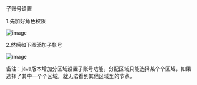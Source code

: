 子账号设置

1.先加好角色权限

![image](https://user-images.githubusercontent.com/90588289/133752935-58526b8b-4591-4d21-9617-d586c53f97db.png)

2.然后如下图添加子帐号

![image](https://user-images.githubusercontent.com/90588289/133752965-6128c6ee-128d-4caf-9005-0146bd46437a.png)

备注：java版本增加分区域设置子账号功能，分配区域只能选择某个个区域，如果选择了其中一个个区域，就无法看到其他区域里的节点。
